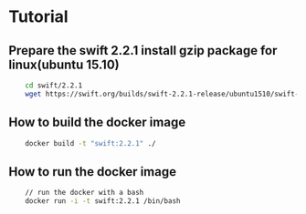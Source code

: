 Tutorial
========

Prepare the swift 2.2.1 install gzip package for linux(ubuntu 15.10)
--------------------------------------------------------------------

```sh
    cd swift/2.2.1
    wget https://swift.org/builds/swift-2.2.1-release/ubuntu1510/swift-2.2.1-RELEASE/swift-2.2.1-RELEASE-ubuntu15.10.tar.gz
```

How to build the docker image
-----------------------------

```sh
    docker build -t "swift:2.2.1" ./
```

How to run the docker image
---------------------------

```sh
    // run the docker with a bash
    docker run -i -t swift:2.2.1 /bin/bash
```


